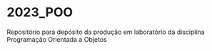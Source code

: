 # 2023_POO
Repositório para depósito da produção em laboratório da disciplina Programação Orientada a Objetos
